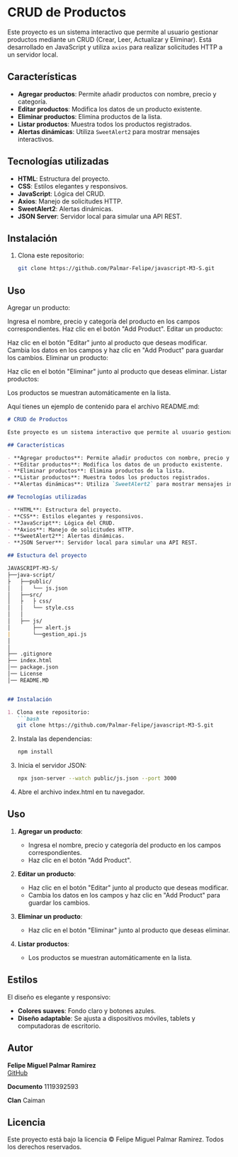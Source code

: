 # CRUD de Productos

Este proyecto es un sistema interactivo que permite al usuario gestionar productos mediante un CRUD (Crear, Leer, Actualizar y Eliminar). Está desarrollado en JavaScript y utiliza `axios` para realizar solicitudes HTTP a un servidor local.

## Características

- **Agregar productos**: Permite añadir productos con nombre, precio y categoría.
- **Editar productos**: Modifica los datos de un producto existente.
- **Eliminar productos**: Elimina productos de la lista.
- **Listar productos**: Muestra todos los productos registrados.
- **Alertas dinámicas**: Utiliza `SweetAlert2` para mostrar mensajes interactivos.

## Tecnologías utilizadas

- **HTML**: Estructura del proyecto.
- **CSS**: Estilos elegantes y responsivos.
- **JavaScript**: Lógica del CRUD.
- **Axios**: Manejo de solicitudes HTTP.
- **SweetAlert2**: Alertas dinámicas.
- **JSON Server**: Servidor local para simular una API REST.

## Instalación

1. Clona este repositorio:
   ```bash
   git clone https://github.com/Palmar-Felipe/javascript-M3-S.git

## Uso
Agregar un producto:

Ingresa el nombre, precio y categoría del producto en los campos correspondientes.
Haz clic en el botón "Add Product".
Editar un producto:

Haz clic en el botón "Editar" junto al producto que deseas modificar.
Cambia los datos en los campos y haz clic en "Add Product" para guardar los cambios.
Eliminar un producto:

Haz clic en el botón "Eliminar" junto al producto que deseas eliminar.
Listar productos:

Los productos se muestran automáticamente en la lista.


Aquí tienes un ejemplo de contenido para el archivo README.md:

```markdown
# CRUD de Productos

Este proyecto es un sistema interactivo que permite al usuario gestionar productos mediante un CRUD (Crear, Leer, Actualizar y Eliminar). Está desarrollado en JavaScript y utiliza `axios` para realizar solicitudes HTTP a un servidor local.

## Características

- **Agregar productos**: Permite añadir productos con nombre, precio y categoría.
- **Editar productos**: Modifica los datos de un producto existente.
- **Eliminar productos**: Elimina productos de la lista.
- **Listar productos**: Muestra todos los productos registrados.
- **Alertas dinámicas**: Utiliza `SweetAlert2` para mostrar mensajes interactivos.

## Tecnologías utilizadas

- **HTML**: Estructura del proyecto.
- **CSS**: Estilos elegantes y responsivos.
- **JavaScript**: Lógica del CRUD.
- **Axios**: Manejo de solicitudes HTTP.
- **SweetAlert2**: Alertas dinámicas.
- **JSON Server**: Servidor local para simular una API REST.

## Estuctura del proyecto

JAVASCRIPT-M3-S/
├──java-script/
├   ├──public/
│   │   └── js.json
│   ├──src/                        
│   ├   ├ css/
│   │   └── style.css           
│   │
│   ├── js/                    
│       ├── alert.js   
|       └──gestion_api.js      
│      
│
├── .gitignore                  
├── index.html
│── package.json
│── License
│── README.MD


## Instalación

1. Clona este repositorio:
   ```bash
   git clone https://github.com/Palmar-Felipe/javascript-M3-S.git
   ```

2. Instala las dependencias:
   ```bash
   npm install
   ```

3. Inicia el servidor JSON:
   ```bash
   npx json-server --watch public/js.json --port 3000
   ```

4. Abre el archivo index.html en tu navegador.

## Uso

1. **Agregar un producto**:
   - Ingresa el nombre, precio y categoría del producto en los campos correspondientes.
   - Haz clic en el botón "Add Product".

2. **Editar un producto**:
   - Haz clic en el botón "Editar" junto al producto que deseas modificar.
   - Cambia los datos en los campos y haz clic en "Add Product" para guardar los cambios.

3. **Eliminar un producto**:
   - Haz clic en el botón "Eliminar" junto al producto que deseas eliminar.

4. **Listar productos**:
   - Los productos se muestran automáticamente en la lista.

## Estilos

El diseño es elegante y responsivo:
- **Colores suaves**: Fondo claro y botones azules.
- **Diseño adaptable**: Se ajusta a dispositivos móviles, tablets y computadoras de escritorio.

## Autor

**Felipe Miguel Palmar Ramirez**  
[GitHub](https://github.com/Palmar-Felipe)

**Documento**
1119392593

**Clan**
Caiman



## Licencia

Este proyecto está bajo la licencia © Felipe Miguel Palmar Ramirez. Todos los derechos reservados.
```
